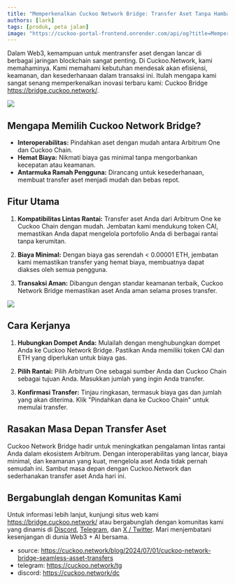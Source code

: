 ```yaml
---
title: "Memperkenalkan Cuckoo Network Bridge: Transfer Aset Tanpa Hambatan Antar Rantai"
authors: [lark]
tags: [produk, peta jalan]
image: "https://cuckoo-portal-frontend.onrender.com/api/og?title=Memperkenalkan Cuckoo Network Bridge: Transfer Aset Tanpa Hambatan Antar Rantai"
---
```


Dalam Web3, kemampuan untuk mentransfer aset dengan lancar di berbagai jaringan blockchain sangat penting. Di Cuckoo.Network, kami memahaminya. Kami memahami kebutuhan mendesak akan efisiensi, keamanan, dan kesederhanaan dalam transaksi ini. Itulah mengapa kami sangat senang memperkenalkan inovasi terbaru kami: Cuckoo Bridge https://bridge.cuckoo.network/.

![](https://cuckoo-network.b-cdn.net/cuckoo-network-bridge-seamless-asset-transfers.webp)

## Mengapa Memilih Cuckoo Network Bridge?

- **Interoperabilitas:** Pindahkan aset dengan mudah antara Arbitrum One dan Cuckoo Chain.
- **Hemat Biaya:** Nikmati biaya gas minimal tanpa mengorbankan kecepatan atau keamanan.
- **Antarmuka Ramah Pengguna:** Dirancang untuk kesederhanaan, membuat transfer aset menjadi mudah dan bebas repot.

## Fitur Utama

1. **Kompatibilitas Lintas Rantai:** Transfer aset Anda dari Arbitrum One ke Cuckoo Chain dengan mudah. Jembatan kami mendukung token CAI, memastikan Anda dapat mengelola portofolio Anda di berbagai rantai tanpa kerumitan.

2. **Biaya Minimal:** Dengan biaya gas serendah < 0.00001 ETH, jembatan kami memastikan transfer yang hemat biaya, membuatnya dapat diakses oleh semua pengguna.

3. **Transaksi Aman:** Dibangun dengan standar keamanan terbaik, Cuckoo Network Bridge memastikan aset Anda aman selama proses transfer.

[![](https://cuckoo-network.b-cdn.net/cuckoo-bridge-screenshot.webp)](https://bridge.cuckoo.network/)

## Cara Kerjanya

1. **Hubungkan Dompet Anda:** Mulailah dengan menghubungkan dompet Anda ke Cuckoo Network Bridge. Pastikan Anda memiliki token CAI dan ETH yang diperlukan untuk biaya gas.

2. **Pilih Rantai:** Pilih Arbitrum One sebagai sumber Anda dan Cuckoo Chain sebagai tujuan Anda. Masukkan jumlah yang ingin Anda transfer.

3. **Konfirmasi Transfer:** Tinjau ringkasan, termasuk biaya gas dan jumlah yang akan diterima. Klik "Pindahkan dana ke Cuckoo Chain" untuk memulai transfer.

## Rasakan Masa Depan Transfer Aset

Cuckoo Network Bridge hadir untuk meningkatkan pengalaman lintas rantai Anda dalam ekosistem Arbitrum. Dengan interoperabilitas yang lancar, biaya minimal, dan keamanan yang kuat, mengelola aset Anda tidak pernah semudah ini. Sambut masa depan dengan Cuckoo.Network dan sederhanakan transfer aset Anda hari ini.

## Bergabunglah dengan Komunitas Kami

Untuk informasi lebih lanjut, kunjungi situs web kami https://bridge.cuckoo.network/ atau bergabunglah dengan komunitas kami yang dinamis di [Discord](https://cuckoo.network/dc), [Telegram](https://cuckoo.network/tg), dan [X / Twitter](https://cuckoo.network/x). Mari menjembatani kesenjangan di dunia Web3 + AI bersama.

- source: https://cuckoo.network/blog/2024/07/01/cuckoo-network-bridge-seamless-asset-transfers
- telegram: https://cuckoo.network/tg
- discord: https://cuckoo.network/dc
